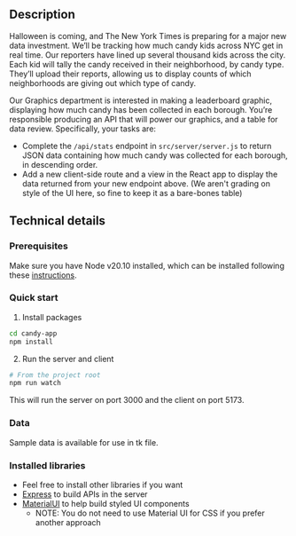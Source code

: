 ## Description
Halloween is coming, and The New York Times is preparing for a major new data investment. We’ll be tracking how much candy kids across NYC get in real time. Our reporters have lined up several thousand kids across the city. Each kid will tally the candy received in their neighborhood, by candy type. They’ll upload their reports, allowing us to display counts of which neighborhoods are giving out which type of candy.

Our Graphics department is interested in making a leaderboard graphic, displaying how much candy has been collected in each borough. You’re responsible producing an API that will power our graphics, and a table for data review. Specifically, your tasks are:

* Complete the `/api/stats` endpoint in `src/server/server.js` to return JSON data containing how much candy was collected for each borough, in descending order.
* Add a new client-side route and a view in the React app to display the data returned from your new endpoint above. (We aren't grading on style of the UI here, so fine to keep it as a bare-bones table)

## Technical details
### Prerequisites

Make sure you have Node v20.10 installed, which can be installed following these
[instructions](https://nodejs.org/en/download/package-manager).


### Quick start

1. Install packages

```sh
cd candy-app
npm install
```

2. Run the server and client

```sh
# From the project root
npm run watch
```

This will run the server on port 3000 and the client on port 5173.

### Data

Sample data is available for use in tk file.

### Installed libraries
- Feel free to install other libraries if you want
- [Express](https://expressjs.com/) to build APIs in the server
- [MaterialUI](https://mui.com/material-ui/) to help build styled UI components
  - NOTE: You do not need to use Material UI for CSS if you prefer another approach
